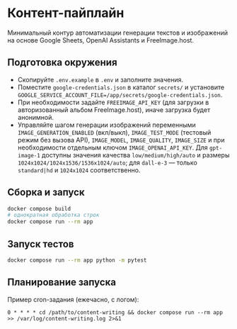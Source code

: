 # Контент-пайплайн

Минимальный контур автоматизации генерации текстов и изображений на основе Google Sheets, OpenAI Assistants и FreeImage.host.

## Подготовка окружения
- Скопируйте `.env.example` в `.env` и заполните значения.
- Поместите `google-credentials.json` в каталог `secrets/` и установите `GOOGLE_SERVICE_ACCOUNT_FILE=/app/secrets/google-credentials.json`.
- При необходимости задайте `FREEIMAGE_API_KEY` (для загрузки в авторизованный альбом FreeImage.host), иначе загрузка будет анонимной.
- Управляйте шагом генерации изображений переменными `IMAGE_GENERATION_ENABLED` (вкл/выкл), `IMAGE_TEST_MODE` (тестовый режим без вызова API), `IMAGE_MODEL`, `IMAGE_QUALITY`, `IMAGE_SIZE` и при необходимости отдельным ключом `IMAGE_OPENAI_API_KEY`. Для `gpt-image-1` доступны значения качества `low/medium/high/auto` и размеры `1024x1024/1024x1536/1536x1024/auto`; для `dall-e-3` — только `standard|hd` и `1024x1024` соответственно.
## Сборка и запуск
```bash
docker compose build
# однократная обработка строк
docker compose run --rm app
```

## Запуск тестов
```bash
docker compose run --rm app python -m pytest
```

## Планирование запуска
Пример cron-задания (ежечасно, с логом):
```
0 * * * * cd /path/to/content-writing && docker compose run --rm app >> /var/log/content-writing.log 2>&1
```
